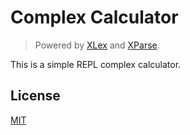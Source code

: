 # Complex Calculator

> Powered by [XLex](https://github.com/yjl9903/XLex) and [XParse](https://github.com/yjl9903/XParse).

This is a simple REPL complex calculator.

## License

[MIT](https://github.com/yjl9903/Complex-Calculator/blob/master/LICENSE)
